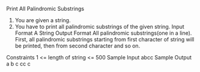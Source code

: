 
Print All Palindromic Substrings

1. You are given a string. 
2. You have to print all palindromic substrings of the given string.
Input Format
A String
Output Format
All palindromic substrings(one in a line).
First, all palindromic substrings starting from first character of string will be printed, then from second character and so on.

Constraints
1 <= length of string <= 500
Sample Input
abcc
Sample Output
a
b
c
cc
c